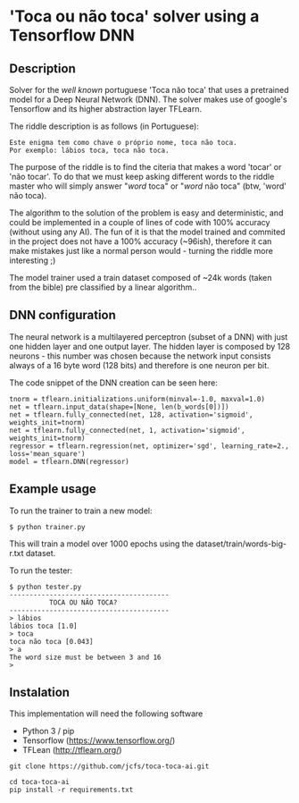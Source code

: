 # 'Toca ou não toca' solver using a Tensorflow DNN

## Description
Solver for the _well known_ portuguese 'Toca não toca' that uses a pretrained model for a Deep Neural Network (DNN). The solver makes use of google's Tensorflow and its higher abstraction layer TFLearn.

The riddle description is as follows (in Portuguese):
```
Este enigma tem como chave o próprio nome, toca não toca.
Por exemplo: lábios toca, toca não toca.
```

The purpose of the riddle is to find the citeria that makes a word 'tocar' or 'não tocar'. To do that we must keep asking different words to the riddle master who will simply answer "_word_ toca" or "_word_ não toca" (btw, 'word' não toca).

The algorithm to the solution of the problem is easy and deterministic, and could be implemented in a couple of lines of code with 100% accuracy (without using any AI). The fun of it is that the model trained and commited in the project does not have a 100% accuracy (~96ish), therefore it can make mistakes just like a normal person would - turning the riddle more interesting ;)

The model trainer used a train dataset composed of ~24k words (taken from the bible) pre classified by a linear algorithm..

## DNN configuration

The neural network is a multilayered perceptron (subset of a DNN) with just one hidden layer and one output layer. The hidden layer is composed by 128 neurons - this number was chosen because the network input consists always of a 16 byte word (128 bits) and therefore is one neuron per bit.

The code snippet of the DNN creation can be seen here:

```
tnorm = tflearn.initializations.uniform(minval=-1.0, maxval=1.0)
net = tflearn.input_data(shape=[None, len(b_words[0])])
net = tflearn.fully_connected(net, 128, activation='sigmoid', weights_init=tnorm)
net = tflearn.fully_connected(net, 1, activation='sigmoid', weights_init=tnorm)
regressor = tflearn.regression(net, optimizer='sgd', learning_rate=2., loss='mean_square')
model = tflearn.DNN(regressor)
```

## Example usage

To run the trainer to train a new model:
```
$ python trainer.py
```

This will train a model over 1000 epochs using the dataset/train/words-big-r.txt dataset.

To run the tester:
```
$ python tester.py
----------------------------------------
          TOCA OU NÃO TOCA?             
----------------------------------------
> lábios
lábios toca [1.0]
> toca
toca não toca [0.043]
> a
The word size must be between 3 and 16
> 
```

## Instalation

This implementation will need the following software

* Python 3 / pip
* Tensorflow (https://www.tensorflow.org/)
* TFLean (http://tflearn.org/)

```
git clone https://github.com/jcfs/toca-toca-ai.git
```

```
cd toca-toca-ai
pip install -r requirements.txt
```

